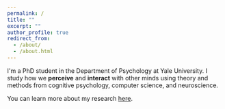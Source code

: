 ```yaml
---
permalink: /
title: ""
excerpt: ""
author_profile: true
redirect_from: 
  - /about/
  - /about.html
---
```


I'm a PhD student in the Department of Psychology at Yale University. I study how we **perceive** and **interact** with other minds using theory and methods from cognitive psychology, computer science, and neuroscience.

You can learn more about my research [here](https://carlsonrw.github.io/publications/).


